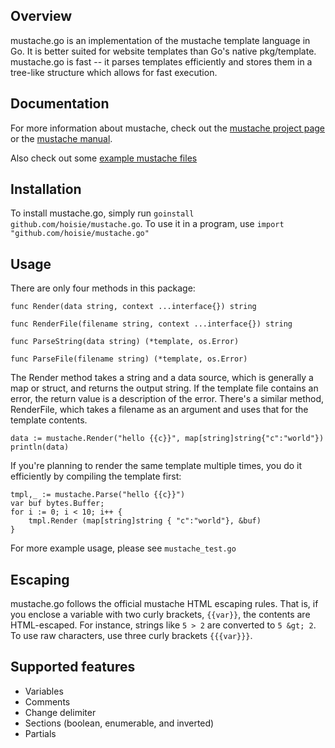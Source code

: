 ## Overview

mustache.go is an implementation of the mustache template language in Go. It is better suited for website templates than Go's native pkg/template. mustache.go is fast -- it parses templates efficiently and stores them in a tree-like structure which allows for fast execution. 

## Documentation

For more information about mustache, check out the [mustache project page](http://github.com/defunkt/mustache) or the [mustache manual](http://mustache.github.com/mustache.5.html).

Also check out some [example mustache files](http://github.com/defunkt/mustache/tree/master/examples/)

## Installation
To install mustache.go, simply run `goinstall github.com/hoisie/mustache.go`. To use it in a program, use `import "github.com/hoisie/mustache.go"`

## Usage
There are only four methods in this package:

    func Render(data string, context ...interface{}) string
    
    func RenderFile(filename string, context ...interface{}) string
    
    func ParseString(data string) (*template, os.Error)
    
    func ParseFile(filename string) (*template, os.Error) 


The Render method takes a string and a data source, which is generally a map or struct, and returns the output string. If the template file contains an error, the return value is a description of the error. There's a similar method, RenderFile, which takes a filename as an argument and uses that for the template contents. 

    data := mustache.Render("hello {{c}}", map[string]string{"c":"world"})
    println(data)


If you're planning to render the same template multiple times, you do it efficiently by compiling the template first:

    tmpl,_ := mustache.Parse("hello {{c}}")
    var buf bytes.Buffer;
    for i := 0; i < 10; i++ {
        tmpl.Render (map[string]string { "c":"world"}, &buf)  
    }

For more example usage, please see `mustache_test.go`

## Escaping

mustache.go follows the official mustache HTML escaping rules. That is, if you enclose a variable with two curly brackets, `{{var}}`, the contents are HTML-escaped. For instance, strings like `5 > 2` are converted to `5 &gt; 2`. To use raw characters, use three curly brackets `{{{var}}}`.
 
## Supported features

* Variables
* Comments
* Change delimiter
* Sections (boolean, enumerable, and inverted)
* Partials


